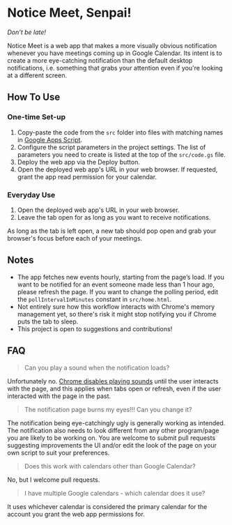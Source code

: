 # Notice Meet, Senpai!

*Don’t be late!*

Notice Meet is a web app that makes a more visually obvious notification whenever you have meetings coming up in Google Calendar. Its intent is to create a more eye-catching notification than the default desktop notifications, i.e. something that grabs your attention even if you're looking at a different screen.

## How To Use

### One-time Set-up
1. Copy-paste the code from the `src` folder into files with matching names in [Google Apps Script](https://www.google.com/script/start/).
2. Configure the script parameters in the project settings. The list of parameters you need to create is listed at the top of the `src/code.gs` file.
3. Deploy the web app via the Deploy button.
4. Open the deployed web app's URL in your web browser. If requested, grant the app read permission for your calendar.

### Everyday Use
1. Open the deployed web app's URL in your web browser.
2. Leave the tab open for as long as you want to receive notifications.

As long as the tab is left open, a new tab should pop open and grab your browser's focus before each of your meetings. 

## Notes

- The app fetches new events hourly, starting from the page’s load. If you want to be notified for an event someone made less than 1 hour ago, please refresh the page. If you want to change the polling period, edit the `pollIntervalInMinutes` constant in `src/home.html`.
- Not entirely sure how this workflow interacts with Chrome's memory management yet, so there's risk it might stop notifying you if Chrome puts the tab to sleep.
- This project is open to suggestions and contributions!

## FAQ

> Can you play a sound when the notification loads?

Unfortunately no. [Chrome disables playing sounds](https://developer.chrome.com/blog/autoplay/#audiovideo_elements) until the user interacts with the page, and this applies when tabs open or refresh, even if the user interacted with the page in the past.

> The notification page burns my eyes!!! Can you change it?

The notification being eye-catchingly ugly is generally working as intended. The notification also needs to look different from any other program/page you are likely to be working on. You are welcome to submit pull requests suggesting improvements the UI and/or edit the look of the page on your own script to suit your preferences.

> Does this work with calendars other than Google Calendar?

No, but I welcome pull requests.

> I have multiple Google calendars - which calendar does it use?

It uses whichever calendar is considered the primary calendar for the account you grant the web app permissions for.
